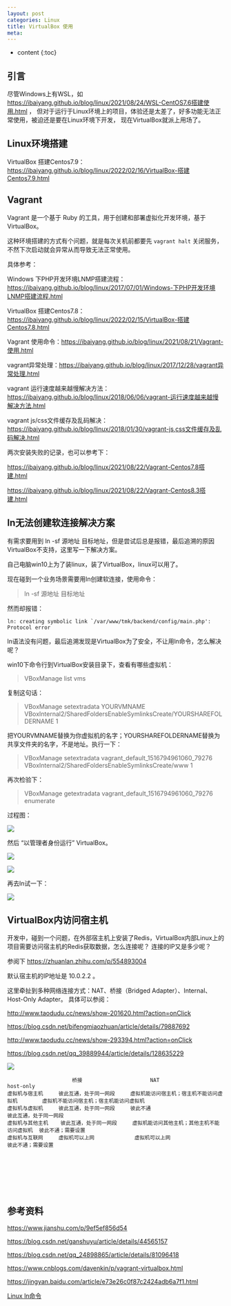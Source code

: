 ```yaml
---
layout: post
categories: Linux
title: VirtualBox 使用
meta: 
---
```

* content
{:toc}

## 引言

尽管Windows上有WSL，如 <https://ibaiyang.github.io/blog/linux/2021/08/24/WSL-CentOS7.6搭建使用.html> ，
但对于运行于Linux环境上的项目，体验还是太差了，好多功能无法正常使用，被迫还是要在Linux环境下开发，
现在VirtualBox就派上用场了。

## Linux环境搭建

VirtualBox 搭建Centos7.9：<https://ibaiyang.github.io/blog/linux/2022/02/16/VirtualBox-搭建Centos7.9.html>



## Vagrant

Vagrant 是一个基于 Ruby 的工具，用于创建和部署虚拟化开发环境，基于VirtualBox。

这种环境搭建的方式有个问题，就是每次关机前都要先 `vagrant halt` 关闭服务，不然下次启动就会异常从而导致无法正常使用。

具体参考：

Windows 下PHP开发环境LNMP搭建流程：<https://ibaiyang.github.io/blog/linux/2017/07/01/Windows-下PHP开发环境LNMP搭建流程.html>

VirtualBox 搭建Centos7.8：<https://ibaiyang.github.io/blog/linux/2022/02/15/VirtualBox-搭建Centos7.8.html>

Vagrant 使用命令：<https://ibaiyang.github.io/blog/linux/2021/08/21/Vagrant-使用.html>

vagrant异常处理：<https://ibaiyang.github.io/blog/linux/2017/12/28/vagrant异常处理.html>

vagrant 运行速度越来越慢解决方法：<https://ibaiyang.github.io/blog/linux/2018/06/06/vagrant-运行速度越来越慢解决方法.html>

vagrant js/css文件缓存及乱码解决：<https://ibaiyang.github.io/blog/linux/2018/01/30/vagrant-js,css文件缓存及乱码解决.html>

两次安装失败的记录，也可以参考下：

<https://ibaiyang.github.io/blog/linux/2021/08/22/Vagrant-Centos7.8搭建.html>

<https://ibaiyang.github.io/blog/linux/2021/08/22/Vagrant-Centos8.3搭建.html>




## ln无法创建软连接解决方案

有需求要用到 ln -sf 源地址 目标地址，但是尝试后总是报错，最后追溯的原因VirtualBox不支持，这里写一下解决方案。

自己电脑win10上为了装linux，装了VirtualBox，linux可以用了。

现在碰到一个业务场景需要用ln创建软连接，使用命令：

> ln -sf 源地址 目标地址

然而却报错：

```
ln: creating symbolic link `/var/www/tmk/backend/config/main.php': Protocol error
```

ln语法没有问题，最后追溯发现是VirtualBox为了安全，不让用ln命令，怎么解决呢？

win10下命令行到VirtualBox安装目录下，查看有哪些虚拟机：

> VBoxManage list vms

复制这句话：

> VBoxManage setextradata YOURVMNAME VBoxInternal2/SharedFoldersEnableSymlinksCreate/YOURSHAREFOLDERNAME 1 

把YOURVMNAME替换为你虚拟机的名字；YOURSHAREFOLDERNAME替换为共享文件夹的名字，不是地址。执行一下：

> VBoxManage setextradata vagrant_default_1516794961060_79276 VBoxInternal2/SharedFoldersEnableSymlinksCreate/www 1

再次检验下：

> VBoxManage getextradata vagrant_default_1516794961060_79276 enumerate

过程图：

![]({{site.baseurl}}/images/20200330/20200330191561.jpeg)

然后 “以管理者身份运行” VirtualBox。

![]({{site.baseurl}}/images/20181218/20181218131035.jpg)

![]({{site.baseurl}}/images/20181218/20181218131522.jpg)


再去ln试一下：

![]({{site.baseurl}}/images/20200330/20200330191562.jpeg)

## VirtualBox内访问宿主机

开发中，碰到一个问题，在外部宿主机上安装了Redis，VirtualBox内部Linux上的项目需要访问宿主机的Redis获取数据，怎么连接呢？
连接的IP又是多少呢？

参阅下 <https://zhuanlan.zhihu.com/p/554893004>

默认宿主机的IP地址是 10.0.2.2 。

这里牵扯到多种网络连接方式：NAT、桥接（Bridged Adapter）、Internal、Host-Only Adapter。
具体可以参阅：
 
<http://www.taodudu.cc/news/show-201620.html?action=onClick>

<https://blog.csdn.net/bifengmiaozhuan/article/details/79887692>

<http://www.taodudu.cc/news/show-293394.html?action=onClick>

<https://blog.csdn.net/qq_39889944/article/details/128635229>

![]({{site.baseurl}}/images//20230513/20230513140925.png)

                         桥接	                     NAT	                                        host-only
    虚拟机与宿主机	    彼此互通，处于同一网段	    虚拟机能访问宿主机；宿主机不能访问虚拟机	    虚拟机不能访问宿主机；宿主机能访问虚拟机
    虚拟机与虚拟机	    彼此互通，处于同一网段	    彼此不通	                                    彼此互通，处于同一网段
    虚拟机与其他主机	彼此互通，处于同一网段	    虚拟机能访问其他主机；其他主机不能访问虚拟机	彼此不通；需要设置
    虚拟机与互联网	    虚拟机可以上网	            虚拟机可以上网	                                彼此不通；需要设置





<br/><br/><br/><br/><br/>
## 参考资料

<https://www.jianshu.com/p/9ef5ef856d54>

<https://blog.csdn.net/ganshuyu/article/details/44565157>

<https://blog.csdn.net/qq_24898865/article/details/81096418>

<https://www.cnblogs.com/davenkin/p/vagrant-virtualbox.html>

<https://jingyan.baidu.com/article/e73e26c0f87c2424adb6a7f1.html>

[Linux ln命令](http://www.runoob.com/linux/linux-comm-ln.html)
